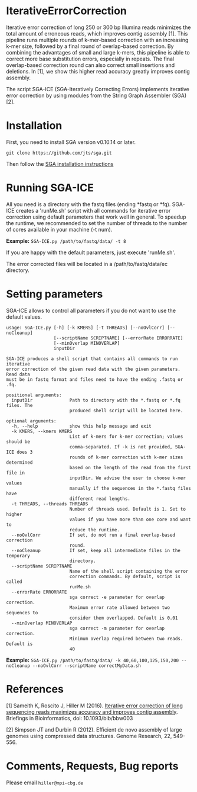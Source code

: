 # IterativeErrorCorrection

Iterative error correction of long 250 or 300 bp Illumina reads minimizes the total amount of erroneous reads, which improves contig assembly [1]. This pipeline runs multiple rounds of k-mer-based correction with an increasing k-mer size, followed by a final round of overlap-based correction. By combining the advantages of small and large k-mers, this pipeline is able to correct more base substitution errors, especially in repeats. The final overlap-based correction round can also correct small insertions and deletions. In [1], we show this higher read accuracy greatly improves contig assembly.

The script SGA-ICE (SGA-Iteratively Correcting Errors) implements iterative error correction by using modules from the String Graph Assembler (SGA) [2]. 

# Installation
First, you need to install SGA version v0.10.14 or later. 

 `git clone https://github.com/jts/sga.git`

Then follow the [SGA installation instructions](https://github.com/jts/sga/tree/master/src#readme)

# Running SGA-ICE
All you need is a directory with the fastq files (ending *fastq or *fq). SGA-ICE creates a 'runMe.sh' script with all commands for iterative error correction using default parameters that work well in general. To speedup the runtime, we recommended to set the number of threads to the number of cores available in your machine (-t num). 

**Example:** 
  `SGA-ICE.py /path/to/fastq/data/ -t 8`

If you are happy with the default parameters, just execute 'runMe.sh'. 
 
The error corrected files will be located in a /path/to/fastq/data/ec directory.

# Setting parameters
SGA-ICE allows to control all parameters if you do not want to use the default values. 

```
usage: SGA-ICE.py [-h] [-k KMERS] [-t THREADS] [--noOvlCorr] [--noCleanup]
                  [--scriptName SCRIPTNAME] [--errorRate ERRORRATE]
                  [--minOverlap MINOVERLAP]
                  inputDir

SGA-ICE produces a shell script that contains all commands to run iterative
error correction of the given read data with the given parameters. Read data
must be in fastq format and files need to have the ending .fastq or .fq.

positional arguments:
  inputDir              Path to directory with the *.fastq or *.fq files. The
                        produced shell script will be located here.

optional arguments:
  -h, --help            show this help message and exit
  -k KMERS, --kmers KMERS
                        List of k-mers for k-mer correction; values should be
                        comma-separated. If -k is not provided, SGA-ICE does 3
                        rounds of k-mer correction with k-mer sizes determined
                        based on the length of the read from the first file in
                        inputDir. We advise the user to choose k-mer values
                        manually if the sequences in the *.fastq files have
                        different read lengths.
  -t THREADS, --threads THREADS
                        Number of threads used. Default is 1. Set to higher
                        values if you have more than one core and want to
                        reduce the runtime.
  --noOvlCorr           If set, do not run a final overlap-based correction
                        round.
  --noCleanup           If set, keep all intermediate files in the temporary
                        directory.
  --scriptName SCRIPTNAME
                        Name of the shell script containing the error
                        correction commands. By default, script is called
                        runMe.sh
  --errorRate ERRORRATE
                        sga correct -e parameter for overlap correction.
                        Maximum error rate allowed between two sequences to
                        consider them overlapped. Default is 0.01
  --minOverlap MINOVERLAP
                        sga correct -m parameter for overlap correction.
                        Minimum overlap required between two reads. Default is
                        40
```

**Example:**
  `SGA-ICE.py /path/to/fastq/data/ -k 40,60,100,125,150,200 --noCleanup --noOvlCorr --scriptName correctMyData.sh`



# References
[1] Sameith K, Roscito J, Hiller M (2016). [Iterative error correction of long sequencing reads maximizes accuracy and improves contig assembly](http://bib.oxfordjournals.org/content/early/2016/02/10/bib.bbw003.long). Briefings in Bioinformatics, doi: 10.1093/bib/bbw003

[2] Simpson JT and Durbin R (2012). Efficient de novo assembly of large genomes using compressed data structures. Genome Research, 22, 549-556.


# Comments, Requests, Bug reports
Please email `hiller@mpi-cbg.de`
